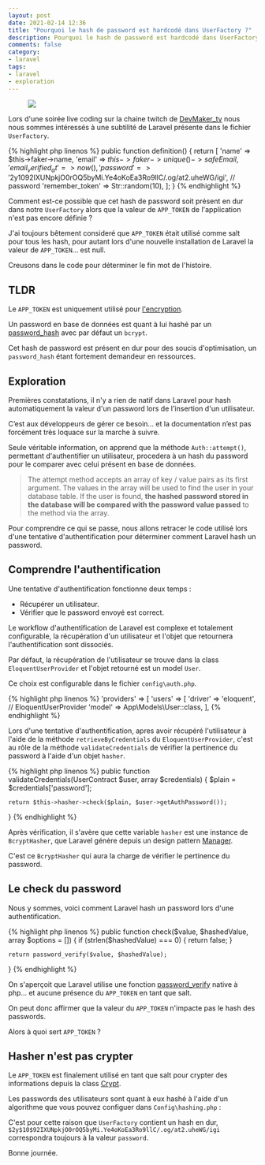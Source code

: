 ```yaml
---
layout: post
date: 2021-02-14 12:36
title: "Pourquoi le hash de password est hardcodé dans UserFactory ?"
description: Pourquoi le hash de password est hardcodé dans UserFactory ?
comments: false
category: 
- laravel
tags:
- laravel
- exploration
---
```


<figure class="aligncenter">
    <img src="https://images.unsplash.com/photo-1592483335937-a3213ac4a833?ixid=MXwxMjA3fDB8MHxwaG90by1wYWdlfHx8fGVufDB8fHw%3D&ixlib=rb-1.2.1&auto=format&fit=crop&w=3900&q=80" />
</figure>

Lors d'une soirée live coding sur la chaine twitch de [DevMaker_tv](https://www.twitch.tv/devmaker_tv) nous nous sommes intéressés à une subtilité de Laravel présente dans le fichier `UserFactory`.

{% highlight php linenos %}
public function definition()
{
    return [
        'name' => $this->faker->name,
        'email' => $this->faker->unique()->safeEmail,
        'email_verified_at' => now(),
        'password' => '$2y$10$92IXUNpkjO0rOQ5byMi.Ye4oKoEa3Ro9llC/.og/at2.uheWG/igi', // password
        'remember_token' => Str::random(10),
    ];
}
{% endhighlight %}

Comment est-ce possible que cet hash de password soit présent en dur dans notre `UserFactory` alors que la valeur de `APP_TOKEN` de l'application n'est pas encore définie ?

J'ai toujours bêtement consideré que `APP_TOKEN` était utilisé comme salt pour tous les hash, pour autant lors d'une nouvelle installation de Laravel la valeur de `APP_TOKEN`... est null.

Creusons dans le code pour déterminer le fin mot de l'histoire.

## TLDR

Le `APP_TOKEN` est uniquement utilisé pour [l'encryption](https://laravel.com/docs/8.x/encryption).

Un password en base de données est quant à lui hashé par un [password_hash](https://www.php.net/manual/fr/function.password-hash.php) avec par défaut un `bcrypt`.

Cet hash de password est présent en dur pour des soucis d'optimisation, un `password_hash` étant fortement demandeur en ressources.

## Exploration 

Premières constatations, il n'y a rien de natif dans Laravel pour hash automatiquement la valeur d'un password lors de l'insertion d'un utilisateur.

C’est aux développeurs de gérer ce besoin… et la documentation n’est pas forcément très loquace sur la marche à suivre.

Seule véritable information, on apprend que la méthode `Auth::attempt()`, permettant d'authentifier un utilisateur, procedera à un hash du password pour le comparer avec celui présent en base de données.

> The attempt method accepts an array of key / value pairs as its first argument. The values in the array will be used to find the user in your database table. If the user is found, **the hashed password stored in the database will be compared with the password value passed** to the method via the array. 

Pour comprendre ce qui se passe, nous allons retracer le code utilisé lors d'une tentative d'authentification pour déterminer comment Laravel hash un password.

## Comprendre l'authentification

Une tentative d'authentification fonctionne deux temps : 

- Récupérer un utilisateur.
- Vérifier que le password envoyé est correct. 

Le workflow d'authentification de Laravel est complexe et totalement configurable, la récupération d'un utilisateur et l'objet que retournera l'authentification sont dissociés.

Par défaut, la récupération de l'utilisateur se trouve dans la class `EloquentUserProvider` et l'objet retourné est un model `User`.

Ce choix est configurable dans le fichier `config\auth.php`.

{% highlight php linenos %}
'providers' => [
    'users' => [
        'driver' => 'eloquent', // EloquentUserProvider 
        'model' => App\Models\User::class,
    ],
{% endhighlight %}

Lors d'une tentative d'authentification, apres avoir récupéré l'utilisateur à l'aide de la méthode `retrieveByCredentials` du `EloquentUserProvider`, c'est au rôle de la méthode `validateCredentials` de vérifier la pertinence du password à l'aide d'un objet `hasher`.  

{% highlight php linenos %}
public function validateCredentials(UserContract $user, array $credentials)
{
    $plain = $credentials['password'];

    return $this->hasher->check($plain, $user->getAuthPassword());
}
{% endhighlight %}

Après vérification, il s'avère que cette variable `hasher` est une instance de `BcryptHasher`, que Laravel génère depuis un design pattern [Manager](https://github.com/DeGraciaMathieu/Manager).

C'est ce `BcryptHasher` qui aura la charge de vérifier le pertinence du password.

## Le check du password

Nous y sommes, voici comment Laravel hash un password lors d'une authentification. 

{% highlight php linenos %}
public function check($value, $hashedValue, array $options = [])
{
    if (strlen($hashedValue) === 0) {
        return false;
    }

    return password_verify($value, $hashedValue);
}
{% endhighlight %}

On s'aperçoit que Laravel utilise une fonction [password_verify](https://www.php.net/manual/fr/function.password-verify.php) native à php... et aucune présence du `APP_TOKEN` en tant que salt. 

On peut donc affirmer que la valeur du `APP_TOKEN` n'impacte pas le hash des passwords.

Alors à quoi sert `APP_TOKEN` ?

## Hasher n'est pas crypter

Le `APP_TOKEN` est finalement utilisé en tant que salt pour crypter des informations depuis la class [Crypt](https://laravel.com/docs/8.x/encryption).

Les passwords des utilisateurs sont quant à eux hashé à l'aide d'un algorithme que vous pouvez configuer dans `Config\hashing.php` :

C'est pour cette raison que `UserFactory` contient un hash en dur, `$2y$10$92IXUNpkjO0rOQ5byMi.Ye4oKoEa3Ro9llC/.og/at2.uheWG/igi` correspondra toujours à la valeur `password`.

Bonne journée.
